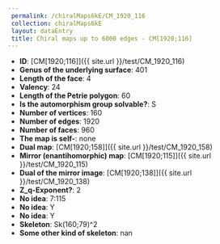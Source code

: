 ```yaml
--- 
 permalink: /chiralMaps6kE/CM_1920_116 
 collection: chiralMaps6kE
 layout: dataEntry
 title: Chiral maps up to 6000 edges - CM[1920;116]
---
```


- **ID**: [CM[1920;116]]({{ site.url }}/test/CM_1920_116)
- **Genus of the underlying surface**: 401
- **Length of the face**: 4
- **Valency**: 24
- **Length of the Petrie polygon**: 60
- **Is the automorphism group solvable?**: S
- **Number of vertices**: 160
- **Number of edges**: 1920
- **Number of faces**: 960
- **The map is self-**: none
- **Dual map**: [CM[1920;158]]({{ site.url }}/test/CM_1920_158)
- **Mirror (enantihomorphic) map**: [CM[1920;115]]({{ site.url }}/test/CM_1920_115)
- **Dual of the mirror image**: [CM[1920;138]]({{ site.url }}/test/CM_1920_138)
- **Z_q-Exponent?**: 2
- **No idea**:  7:115
- **No idea**: Y
- **No idea**: Y
- **Skeleton**: Sk(160;79)^2
- **Some other kind of skeleton**: nan
